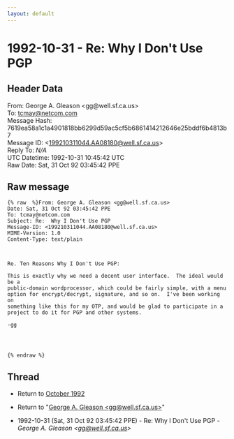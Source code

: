 ```yaml
---
layout: default
---
```


# 1992-10-31 - Re:  Why I Don't Use PGP

## Header Data

From: George A. Gleason \<gg<span>@</span>well.sf.ca.us\><br>
To: tcmay@netcom.com<br>
Message Hash: 7619ea58a1c1a4901818bb6299d59ac5cf5b6861414212646e25bddf6b4813b7<br>
Message ID: \<199210311044.AA08180@well.sf.ca.us\><br>
Reply To: _N/A_<br>
UTC Datetime: 1992-10-31 10:45:42 UTC<br>
Raw Date: Sat, 31 Oct 92 03:45:42 PPE<br>

## Raw message

```
{% raw  %}From: George A. Gleason <gg@well.sf.ca.us>
Date: Sat, 31 Oct 92 03:45:42 PPE
To: tcmay@netcom.com
Subject: Re:  Why I Don't Use PGP
Message-ID: <199210311044.AA08180@well.sf.ca.us>
MIME-Version: 1.0
Content-Type: text/plain



Re. Ten Reasons Why I Don't Use PGP:

This is exactly why we need a decent user interface.  The ideal would be a
public-domain wordprocessor, which could be fairly simple, with a menu
option for encrypt/decrypt, signature, and so on.  I've been working on
something like this for my OTP, and would be glad to participate in a
project to do it for PGP and other systems.  

-gg




{% endraw %}
```

## Thread

+ Return to [October 1992](/archive/1992/10)

+ Return to "[George A. Gleason <gg<span>@</span>well.sf.ca.us>](/authors/george_a_gleason_gg_at_well_sf_ca_us_)"

+ 1992-10-31 (Sat, 31 Oct 92 03:45:42 PPE) - Re:  Why I Don't Use PGP - _George A. Gleason \<gg@well.sf.ca.us\>_

